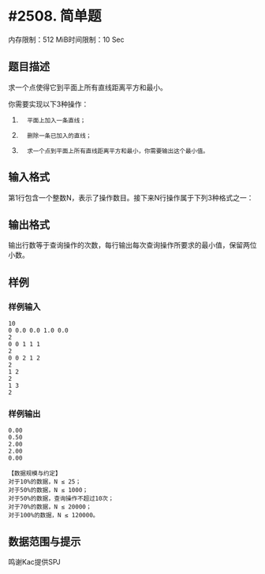 # #2508. 简单题

内存限制：512 MiB时间限制：10 Sec

## 题目描述

求一个点使得它到平面上所有直线距离平方和最小。

你需要实现以下3种操作：

1.       平面上加入一条直线；

2.       删除一条已加入的直线；

3.       求一个点到平面上所有直线距离平方和最小，你需要输出这个最小值。

## 输入格式

第1行包含一个整数N，表示了操作数目。接下来N行操作属于下列3种格式之一：

## 输出格式

输出行数等于查询操作的次数，每行输出每次查询操作所要求的最小值，保留两位小数。

 

## 样例

### 样例输入

    
    10
    0 0.0 0.0 1.0 0.0
    2
    0 0 1 1 1
    2
    0 0 2 1 2
    2
    1 2
    2
    1 3
    2
     
    
    

### 样例输出

    
    0.00
    0.50
    2.00
    2.00
    0.00
     
    【数据规模与约定】
    对于10%的数据，N ≤ 25；
    对于50%的数据，N ≤ 1000；
    对于50%的数据，查询操作不超过10次；
    对于70%的数据，N ≤ 20000；
    对于100%的数据，N ≤ 120000。
     
    

## 数据范围与提示

鸣谢Kac提供SPJ
